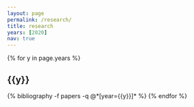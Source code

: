 ```yaml
---
layout: page
permalink: /research/
title: research
years: [2020]
nav: true
---
```


<div class="publications">

{% for y in page.years %}
  <h2 class="year">{{y}}</h2>
  {% bibliography -f papers -q @*[year={{y}}]* %}
{% endfor %}

</div>


<!-- <div class="publications">

{% for y in page.years %}
  <h2 class="year">{{y}}</h2>
  {% bibliography -f working_papers -q @*[year={{y}}]* %}
{% endfor %}

</div> -->
